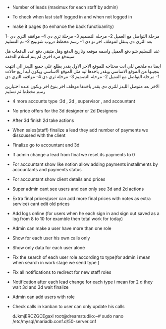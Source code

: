 - Number of leads (maximux for each staff by admin)
- To check when last staff logged in and when not logged in

- make it pages (to enhance the back functioanlity)

1- مرحلة التواصل مع العميل
2- مرحله التصميم
3- مرحلة ثري دي
4- موافقه الثري دي
بعد الثري دي ينتقل لموظف اخر تو دي
1- رسم مخطط دروب شوبينج
2- تم التسليم

عند التسليم شو دفع العميل واسمه موقعه وتاريخ الدفع وهل متبقي دفع عدد الدفعات هل سيتدفع مره اخري لم يتم استلام الدفعه

ايضا ده ملخص للي انت محتاجه للموقع الاخر
الاول يقدر يطلع علي جميع الليدز الي انتهت بنجيبها من الموقع الاساسي ويقدر ياخدها ليه مثل الموقع الاساسي
ويكون ليه اربع حالات
1- مرحلة التواصل مع العميل
2- مرحله التصميم
3- مرحلة ثري دي
4- موافقه الثري دي

الاخر بعد متوصل الليدز للثري دي يقدر ياخدها موظف اخر بنوع اخر
ويكون عنده اختيارين
رسم مخطط ثم تسليم

- 4 more accounts type :3d , 2d , supervisor , and accountant
- No price offers for the 3d designer or 2d Designers
- After 3d finish 2d take actions
- When sales(staff) finalize a lead they add number of payments we disscussed with the client
- Finalize go to accountant and 3d
- If admin change a lead from final we reset its payments to 0

- For accountant show like notion allow adding payments installments by accountants and payments status
- For accountant show client details and prices
- Super admin cant see users and can only see 3d and 2d actions
- Extra final prices(user can add more final prices with notes as extra service) cant edit old prices
- Add logs online (for users when he each sign in and sign out saved as a log from 8 to 10 for examble then total work for today)
- Admin can make a user have more than one role
- Show for each user his own calls only
- Show only data for each user alone
- Fix the search of each user role according to type(for admin i mean when search in work stage we send type )
- Fix all notifications to redirect for new staff roles
- Notification after each lead change for each type i mean for 2 d they wait 3d and 3d wait finalize
- Admin can add users with role
- Check calls in kanban to user can only update his calls

  dJkmjERCZGCEgaxl
  root@dreamstudiio:~# sudo nano /etc/mysql/mariadb.conf.d/50-server.cnf
